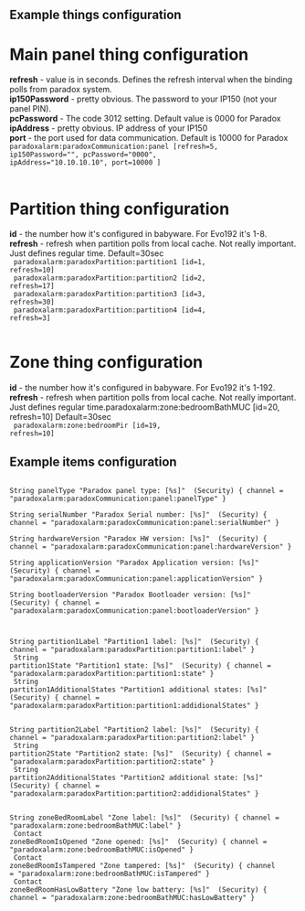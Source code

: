 ## Example things configuration

# Main panel thing configuration
**refresh** - value is in seconds. Defines the refresh interval when the binding polls from paradox system.<br>
**ip150Password** - pretty obvious. The password to your IP150 (not your panel PIN).<br>
**pcPassword** - The code 3012 setting. Default value is 0000 for Paradox<br>
**ipAddress** - pretty obvious. IP address of your IP150<br>
**port** - the port used for data communication. Default is 10000 for Paradox<br>
<code>paradoxalarm:paradoxCommunication:panel [refresh=5, ip150Password="<YOUR IP150 PASSWORD>", pcPassword="0000", ipAddress="10.10.10.10", port=10000 ] </code><br><br>
# Partition thing configuration
**id** - the number how it's configured in babyware. For Evo192 it's 1-8.<br>
**refresh** - refresh when partition polls from local cache. Not really important. Just defines regular time. Default=30sec<br>
<code>
paradoxalarm:paradoxPartition:partition1 [id=1, refresh=10]<br>
paradoxalarm:paradoxPartition:partition2 [id=2, refresh=17]<br>
paradoxalarm:paradoxPartition:partition3 [id=3, refresh=30]<br>
paradoxalarm:paradoxPartition:partition4 [id=4, refresh=3]<br>
</code>
# Zone thing configuration<br>
**id** - the number how it's configured in babyware. For Evo192 it's 1-192.<br>
**refresh** - refresh when partition polls from local cache. Not really important. Just defines regular time.paradoxalarm:zone:bedroomBathMUC [id=20, refresh=10] Default=30sec<br>
<code>
paradoxalarm:zone:bedroomPir [id=19, refresh=10]
</code>

## Example items configuration
<code>
String panelType "Paradox panel type: [%s]" <lock> (Security) { channel = "paradoxalarm:paradoxCommunication:panel:panelType" } <br>
String serialNumber "Paradox Serial number: [%s]" <lock> (Security) { channel = "paradoxalarm:paradoxCommunication:panel:serialNumber" }<br>
String hardwareVersion "Paradox HW version: [%s]" <lock> (Security) { channel = "paradoxalarm:paradoxCommunication:panel:hardwareVersion" }<br>
String applicationVersion "Paradox Application version: [%s]" <lock> (Security) { channel = "paradoxalarm:paradoxCommunication:panel:applicationVersion" }<br>
String bootloaderVersion "Paradox Bootloader version: [%s]" <lock> (Security) { channel = "paradoxalarm:paradoxCommunication:panel:bootloaderVersion" }<br>

String partition1Label "Partition1 label: [%s]" <lock> (Security) { channel = "paradoxalarm:paradoxPartition:partition1:label" }<br>
String partition1State "Partition1 state: [%s]" <lock> (Security) { channel = "paradoxalarm:paradoxPartition:partition1:state" }<br>
String partition1AdditionalStates "Partition1 additional states: [%s]" <lock> (Security) { channel = "paradoxalarm:paradoxPartition:partition1:addidionalStates" }<br><br>
String  partition2Label "Partition2 label: [%s]" <lock> (Security) { channel = "paradoxalarm:paradoxPartition:partition2:label" }<br>
String  partition2State "Partition2 state: [%s]" <lock> (Security) { channel = "paradoxalarm:paradoxPartition:partition2:state" }<br>
String  partition2AdditionalStates "Partition2 additional state: [%s]" <lock> (Security) { channel = "paradoxalarm:paradoxPartition:partition2:addidionalStates" }<br><br>
String zoneBedRoomLabel "Zone label: [%s]" <lock> (Security) { channel = "paradoxalarm:zone:bedroomBathMUC:label" }<br>
Contact zoneBedRoomIsOpened "Zone opened: [%s]" <lock> (Security) { channel = "paradoxalarm:zone:bedroomBathMUC:isOpened" }<br>
Contact zoneBedRoomIsTampered "Zone tampered: [%s]" <lock> (Security) { channel = "paradoxalarm:zone:bedroomBathMUC:isTampered" }<br>
Contact zoneBedRoomHasLowBattery "Zone low battery: [%s]" <lock> (Security) { channel = "paradoxalarm:zone:bedroomBathMUC:hasLowBattery" }<br>
<br>